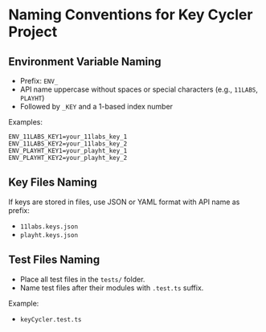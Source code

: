 # Naming Conventions for Key Cycler Project

## Environment Variable Naming

- Prefix: `ENV_`
- API name uppercase without spaces or special characters (e.g., `11LABS`, `PLAYHT`)
- Followed by `_KEY` and a 1-based index number

Examples:

```
ENV_11LABS_KEY1=your_11labs_key_1
ENV_11LABS_KEY2=your_11labs_key_2
ENV_PLAYHT_KEY1=your_playht_key_1
ENV_PLAYHT_KEY2=your_playht_key_2
```

## Key Files Naming

If keys are stored in files, use JSON or YAML format with API name as prefix:

- `11labs.keys.json`
- `playht.keys.json`

## Test Files Naming

- Place all test files in the `tests/` folder.
- Name test files after their modules with `.test.ts` suffix.

Example:

- `keyCycler.test.ts`

